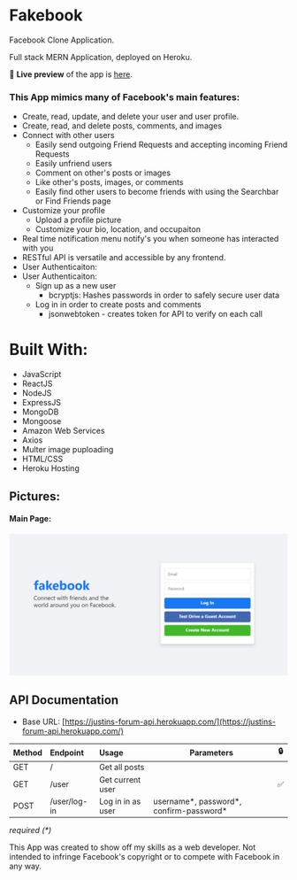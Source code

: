 # Fakebook

Facebook Clone Application.

Full stack MERN Application, deployed on Heroku.

🔗 **Live preview** of the app is [here](https://justins-fakebook.herokuapp.com/).

### This App mimics many of Facebook's main features:
* Create, read, update, and delete your user and user profile.
* Create, read, and delete posts, comments, and images
* Connect with other users 
  * Easily send outgoing Friend Requests and accepting incoming Friend Requests
  * Easily unfriend users
  * Comment on other's posts or images
  * Like other's posts, images, or comments
  * Easily find other users to become friends with using the Searchbar or Find Friends page
* Customize your profile
  * Upload a profile picture
  * Customize your bio, location, and occupaiton
* Real time notification menu notify's you when someone has interacted with you
* RESTful API is versatile and accessible by any frontend.
* User Authenticaiton:
* User Authenticaiton:
  * Sign up as a new user
    * bcryptjs: Hashes passwords in order to safely secure user data
  * Log in in order to create posts and comments
    * jsonwebtoken - creates token for API to verify on each call

# Built With:

- JavaScript
- ReactJS
- NodeJS
- ExpressJS
- MongoDB 
- Mongoose
- Amazon Web Services
- Axios
- Multer image puploading
- HTML/CSS
- Heroku Hosting

## Pictures:

#### Main Page:

![Image of App](./images/ReadMe-Login.png)

## API Documentation

- Base URL: [https://justins-forum-api.herokuapp.com/](https://justins-forum-api.herokuapp.com/)

| Method | Endpoint     | Usage             | Parameters                               | 🔒  |
| ------ | :----------- | :---------------- | ---------------------------------------- | --- |
| GET    | /            | Get all posts     |                                          |     |
| GET    | /user        | Get current user  |                                          | ✅  |
| POST   | /user/log-in | Log in in as user | username*, password*, confirm-password\* |

_required (\*)_


This App was created to show off my skills as a web developer. Not intended to infringe Facebook's copyright or to compete with Facebook in any way.
